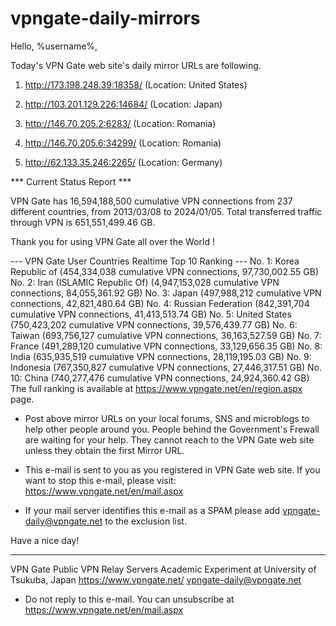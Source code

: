 # vpngate-daily-mirrors

Hello, %username%,

Today's VPN Gate web site's daily mirror URLs are following.

1. http://173.198.248.39:18358/
   (Location: United States)

2. http://103.201.129.226:14684/
   (Location: Japan)

3. http://146.70.205.2:6283/
   (Location: Romania)

4. http://146.70.205.6:34299/
   (Location: Romania)

5. http://62.133.35.246:2265/
   (Location: Germany)


*** Current Status Report ***

VPN Gate has 16,594,188,500 cumulative VPN connections from 237 different countries, from 2013/03/08 to 2024/01/05.
Total transferred traffic through VPN is 651,551,499.46 GB.

Thank you for using VPN Gate all over the World !


--- VPN Gate User Countries Realtime Top 10 Ranking ---
No. 1: Korea Republic of (454,334,038 cumulative VPN connections, 97,730,002.55 GB)
No. 2: Iran (ISLAMIC Republic Of) (4,947,153,028 cumulative VPN connections, 84,055,361.92 GB)
No. 3: Japan (497,988,212 cumulative VPN connections, 42,821,480.64 GB)
No. 4: Russian Federation (842,391,704 cumulative VPN connections, 41,413,513.74 GB)
No. 5: United States (750,423,202 cumulative VPN connections, 39,576,439.77 GB)
No. 6: Taiwan (693,756,127 cumulative VPN connections, 36,163,527.59 GB)
No. 7: France (491,289,120 cumulative VPN connections, 33,129,656.35 GB)
No. 8: India (635,935,519 cumulative VPN connections, 28,119,195.03 GB)
No. 9: Indonesia (767,350,827 cumulative VPN connections, 27,446,317.51 GB)
No. 10: China (740,277,476 cumulative VPN connections, 24,924,360.42 GB)
The full ranking is available at https://www.vpngate.net/en/region.aspx page.


* Post above mirror URLs on your local forums, SNS and microblogs
  to help other people around you.
  People behind the Government's Frewall are waiting for your help.
  They cannot reach to the VPN Gate web site
  unless they obtain the first Mirror URL.

* This e-mail is sent to you as you registered in VPN Gate web site.
  If you want to stop this e-mail, please visit:
  https://www.vpngate.net/en/mail.aspx

* If your mail server identifies this e-mail as a SPAM
  please add vpngate-daily@vpngate.net to the exclusion list.

Have a nice day!

------------------------------------------------------
VPN Gate Public VPN Relay Servers
Academic Experiment at University of Tsukuba, Japan
https://www.vpngate.net/
vpngate-daily@vpngate.net
* Do not reply to this e-mail.
  You can unsubscribe at https://www.vpngate.net/en/mail.aspx


